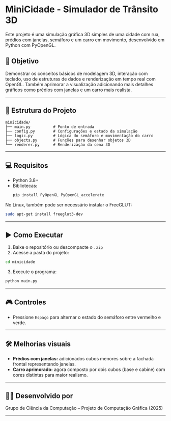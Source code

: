 # MiniCidade - Simulador de Trânsito 3D

Este projeto é uma simulação gráfica 3D simples de uma cidade com rua, prédios com janelas, semáforo e um carro em movimento, desenvolvido em Python com PyOpenGL.

## 🎯 Objetivo

Demonstrar os conceitos básicos de modelagem 3D, interação com teclado, uso de estruturas de dados e renderização em tempo real com OpenGL. Também aprimorar a visualização adicionando mais detalhes gráficos como prédios com janelas e um carro mais realista.

---

## 📁 Estrutura do Projeto

```
minicidade/
├── main.py          # Ponto de entrada
├── config.py        # Configurações e estado da simulação
├── logic.py         # Lógica do semáforo e movimentação do carro
├── objects.py       # Funções para desenhar objetos 3D
└── renderer.py      # Renderização da cena 3D
```

---

## 💻 Requisitos

- Python 3.8+
- Bibliotecas:
  ```bash
  pip install PyOpenGL PyOpenGL_accelerate
  ```

No Linux, também pode ser necessário instalar o FreeGLUT:

```bash
sudo apt-get install freeglut3-dev
```

---

## ▶️ Como Executar

1. Baixe o repositório ou descompacte o `.zip`
2. Acesse a pasta do projeto:

```bash
cd minicidade
```

3. Execute o programa:

```bash
python main.py
```

---

## 🎮 Controles

- Pressione `Espaço` para alternar o estado do semáforo entre vermelho e verde.

---

## 🛠 Melhorias visuais

- **Prédios com janelas:** adicionados cubos menores sobre a fachada frontal representando janelas.
- **Carro aprimorado:** agora composto por dois cubos (base e cabine) com cores distintas para maior realismo.

---

## 👨‍💻 Desenvolvido por

Grupo de Ciência da Computação – Projeto de Computação Gráfica (2025)

---